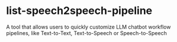 # list-speech2speech-pipeline
A tool that allows users to quickly customize LLM chatbot workflow pipelines, like Text-to-Text, Text-to-Speech or Speech-to-Speech
